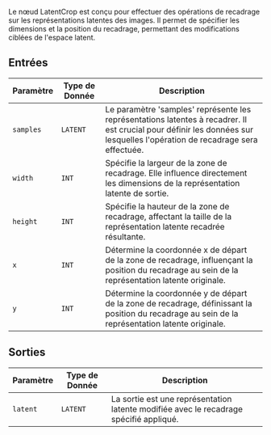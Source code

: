 
Le nœud LatentCrop est conçu pour effectuer des opérations de recadrage sur les représentations latentes des images. Il permet de spécifier les dimensions et la position du recadrage, permettant des modifications ciblées de l'espace latent.

## Entrées

| Paramètre | Type de Donnée | Description |
|-----------|-------------|-------------|
| `samples` | `LATENT`    | Le paramètre 'samples' représente les représentations latentes à recadrer. Il est crucial pour définir les données sur lesquelles l'opération de recadrage sera effectuée. |
| `width`   | `INT`       | Spécifie la largeur de la zone de recadrage. Elle influence directement les dimensions de la représentation latente de sortie. |
| `height`  | `INT`       | Spécifie la hauteur de la zone de recadrage, affectant la taille de la représentation latente recadrée résultante. |
| `x`       | `INT`       | Détermine la coordonnée x de départ de la zone de recadrage, influençant la position du recadrage au sein de la représentation latente originale. |
| `y`       | `INT`       | Détermine la coordonnée y de départ de la zone de recadrage, définissant la position du recadrage au sein de la représentation latente originale. |

## Sorties

| Paramètre | Type de Donnée | Description |
|-----------|-------------|-------------|
| `latent`  | `LATENT`    | La sortie est une représentation latente modifiée avec le recadrage spécifié appliqué. |
